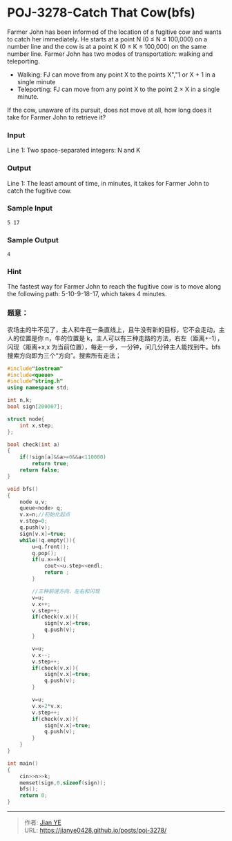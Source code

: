 # POJ-3278-Catch That Cow(bfs)


Farmer John has been informed of the location of a fugitive cow and wants to catch her immediately. He starts at a point N (0 ≤ N ≤ 100,000) on a number line and the cow is at a point K (0 ≤ K ≤ 100,000) on the same number line. Farmer John has two modes of transportation: walking and teleporting.

- Walking: FJ can move from any point X to the points X","1 or X + 1 in a single minute
- Teleporting: FJ can move from any point X to the point 2 × X in a single minute.

If the cow, unaware of its pursuit, does not move at all, how long does it take for Farmer John to retrieve it?

### Input

Line 1: Two space-separated integers: N and K

### Output

Line 1: The least amount of time, in minutes, it takes for Farmer John to catch the fugitive cow.

### Sample Input

    5 17

### Sample Output

    4

### Hint

The fastest way for Farmer John to reach the fugitive cow is to move along the following path: 5-10-9-18-17, which takes 4 minutes.

### 题意：

农场主的牛不见了，主人和牛在一条直线上，且牛没有新的目标，它不会走动，主人的位置是你 n，牛的位置是 k，主人可以有三种走路的方法，右左（距离+-1），闪现（距离+x,x 为当前位置），每走一步，一分钟，问几分钟主人能找到牛。bfs 搜索方向即为三个“方向”。搜索所有走法；

```cpp
#include"iostream"
#include<queue>
#include"string.h"
using namespace std;

int n,k;
bool sign[200007];

struct node{
    int x,step;
};

bool check(int a)
{
    if(!sign[a]&&a>=0&&a<110000)
        return true;
    return false;
}

void bfs()
{
    node u,v;
    queue<node> q;
    v.x=n;//初始化起点
    v.step=0;
    q.push(v);
    sign[v.x]=true;
    while(!q.empty()){
        u=q.front();
        q.pop();
        if(u.x==k){
            cout<<u.step<<endl;
            return ;
        }

        //三种前进方向，左右和闪现
        v=u;
        v.x++;
        v.step++;
        if(check(v.x)){
            sign[v.x]=true;
            q.push(v);
        }

        v=u;
        v.x--;
        v.step++;
        if(check(v.x)){
            sign[v.x]=true;
            q.push(v);
        }

        v=u;
        v.x=2*v.x;
        v.step++;
        if(check(v.x)){
            sign[v.x]=true;
            q.push(v);
        }
    }
}

int main()
{
    cin>>n>>k;
    memset(sign,0,sizeof(sign));
    bfs();
    return 0;
}
```


---

> 作者: [Jian YE](https://github.com/jianye0428)  
> URL: https://jianye0428.github.io/posts/poj-3278/  

